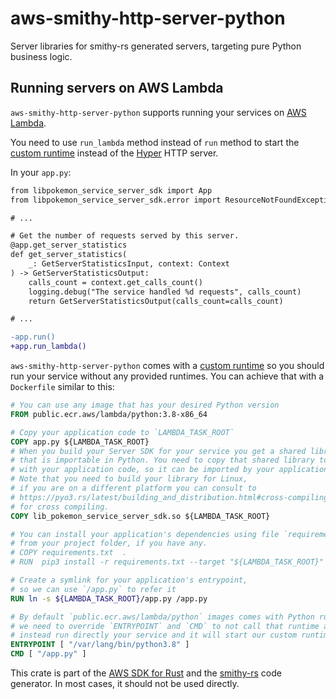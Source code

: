 # aws-smithy-http-server-python

Server libraries for smithy-rs generated servers, targeting pure Python business logic.

## Running servers on AWS Lambda

`aws-smithy-http-server-python` supports running your services on [AWS Lambda](https://aws.amazon.com/lambda/).

You need to use `run_lambda` method instead of `run` method to start
the [custom runtime](https://docs.aws.amazon.com/lambda/latest/dg/runtimes-custom.html)
instead of the [Hyper](https://hyper.rs/) HTTP server.

In your `app.py`:

```diff
from libpokemon_service_server_sdk import App
from libpokemon_service_server_sdk.error import ResourceNotFoundException

# ...

# Get the number of requests served by this server.
@app.get_server_statistics
def get_server_statistics(
    _: GetServerStatisticsInput, context: Context
) -> GetServerStatisticsOutput:
    calls_count = context.get_calls_count()
    logging.debug("The service handled %d requests", calls_count)
    return GetServerStatisticsOutput(calls_count=calls_count)

# ...

-app.run()
+app.run_lambda()
```

`aws-smithy-http-server-python` comes with a
[custom runtime](https://docs.aws.amazon.com/lambda/latest/dg/runtimes-custom.html)
so you should run your service without any provided runtimes.
You can achieve that with a `Dockerfile` similar to this:

```dockerfile
# You can use any image that has your desired Python version
FROM public.ecr.aws/lambda/python:3.8-x86_64

# Copy your application code to `LAMBDA_TASK_ROOT`
COPY app.py ${LAMBDA_TASK_ROOT}
# When you build your Server SDK for your service you get a shared library
# that is importable in Python. You need to copy that shared library to same folder
# with your application code, so it can be imported by your application.
# Note that you need to build your library for Linux,
# if you are on a different platform you can consult to
# https://pyo3.rs/latest/building_and_distribution.html#cross-compiling
# for cross compiling.
COPY lib_pokemon_service_server_sdk.so ${LAMBDA_TASK_ROOT}

# You can install your application's dependencies using file `requirements.txt`
# from your project folder, if you have any.
# COPY requirements.txt  .
# RUN  pip3 install -r requirements.txt --target "${LAMBDA_TASK_ROOT}"

# Create a symlink for your application's entrypoint,
# so we can use `/app.py` to refer it
RUN ln -s ${LAMBDA_TASK_ROOT}/app.py /app.py

# By default `public.ecr.aws/lambda/python` images comes with Python runtime,
# we need to override `ENTRYPOINT` and `CMD` to not call that runtime and
# instead run directly your service and it will start our custom runtime.
ENTRYPOINT [ "/var/lang/bin/python3.8" ]
CMD [ "/app.py" ]
```

<!-- anchor_start:footer -->
This crate is part of the [AWS SDK for Rust](https://awslabs.github.io/aws-sdk-rust/) and the [smithy-rs](https://github.com/awslabs/smithy-rs) code generator. In most cases, it should not be used directly.
<!-- anchor_end:footer -->
